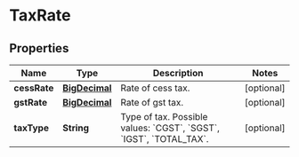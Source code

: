 # TaxRate

## Properties
Name | Type | Description | Notes
------------ | ------------- | ------------- | -------------
**cessRate** | [**BigDecimal**](BigDecimal.md) | Rate of cess tax. |  [optional]
**gstRate** | [**BigDecimal**](BigDecimal.md) | Rate of gst tax. |  [optional]
**taxType** | **String** | Type of tax. Possible values: &#x60;CGST&#x60;, &#x60;SGST&#x60;, &#x60;IGST&#x60;, &#x60;TOTAL_TAX&#x60;. |  [optional]
